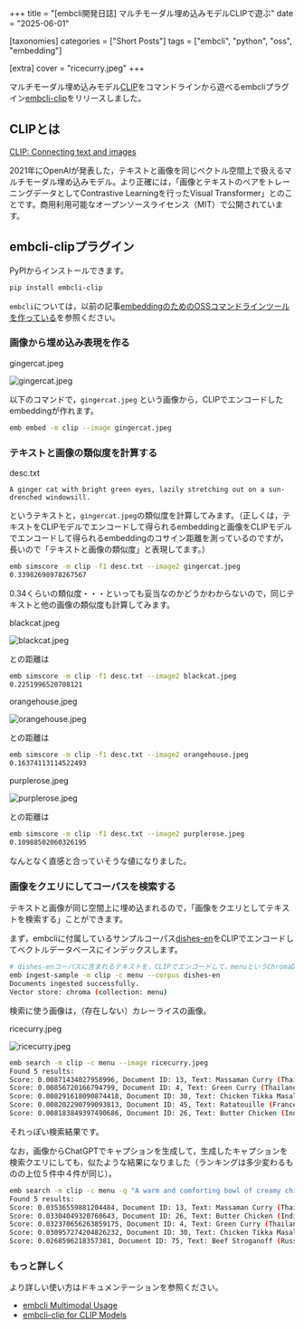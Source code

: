 +++
title = "[embcli開発日誌] マルチモーダル埋め込みモデルCLIPで遊ぶ"
date = "2025-06-01"

[taxonomies]
categories = ["Short Posts"]
tags = ["embcli", "python", "oss", "embedding"]

[extra]
cover = "ricecurry.jpeg"
+++

マルチモーダル埋め込みモデル[CLIP](https://github.com/openai/CLIP)をコマンドラインから遊べるembcliプラグイン[embcli-clip](https://pypi.org/project/embcli-clip/)をリリースしました。

## CLIPとは

[CLIP: Connecting text and images](https://openai.com/index/clip/)

2021年にOpenAIが発表した，テキストと画像を同じベクトル空間上で扱えるマルチモーダル埋め込みモデル。より正確には，「画像とテキストのペアをトレーニングデータとしてContrastive Learningを行ったVisual Transformer」とのことです。商用利用可能なオープンソースライセンス（MIT）で公開されています。

## embcli-clipプラグイン

PyPIからインストールできます。

```bash
pip install embcli-clip
```

`embcli`については，以前の記事[embeddingのためのOSSコマンドラインツールを作っている](https://blog.mocobeta.dev/posts/20250518-entry-cli-for-embedding/)を参照ください。

### 画像から埋め込み表現を作る

gingercat.jpeg

![gingercat.jpeg](gingercat.jpeg)

以下のコマンドで，`gingercat.jpeg` という画像から，CLIPでエンコードしたembeddingが作れます。

```bash
emb embed -m clip --image gingercat.jpeg
```

### テキストと画像の類似度を計算する

desc.txt

```
A ginger cat with bright green eyes, lazily stretching out on a sun-drenched windowsill.
```

というテキストと，`gingercat.jpeg`の類似度を計算してみます。（正しくは，テキストをCLIPモデルでエンコードして得られるembeddingと画像をCLIPモデルでエンコードして得られるembeddingのコサイン距離を測っているのですが，長いので「テキストと画像の類似度」と表現してます。）

```bash
emb simscore -m clip -f1 desc.txt --image2 gingercat.jpeg 
0.33982698978267567
```

0.34くらいの類似度・・・といっても妥当なのかどうかわからないので，同じテキストと他の画像の類似度も計算してみます。

blackcat.jpeg

![blackcat.jpeg](blackcat.jpeg)

との距離は

```bash
emb simscore -m clip -f1 desc.txt --image2 blackcat.jpeg 
0.2251996520708121
```

orangehouse.jpeg

![orangehouse.jpeg](orangehouse.jpeg)

との距離は

```bash
emb simscore -m clip -f1 desc.txt --image2 orangehouse.jpeg 
0.16374113114522493
```

purplerose.jpeg

![purplerose.jpeg](purplerose.jpeg)

との距離は

```bash
emb simscore -m clip -f1 desc.txt --image2 purplerose.jpeg 
0.10988502060326195
```

なんとなく直感と合っていそうな値になりました。

### 画像をクエリにしてコーパスを検索する

テキストと画像が同じ空間上に埋め込まれるので，「画像をクエリとしてテキストを検索する」ことができます。

まず，embcliに付属しているサンプルコーパス[dishes-en](https://github.com/mocobeta/embcli/blob/main/packages/embcli-core/src/embcli_core/synth_data/dishes-en.csv)をCLIPでエンコードしてベクトルデータベースにインデックスします。

```bash
# dishes-enコーパスに含まれるテキストを，CLIPでエンコードして，menuというChromaDBコレクションに格納
emb ingest-sample -m clip -c menu --corpus dishes-en
Documents ingested successfully.
Vector store: chroma (collection: menu)
```

検索に使う画像は，（存在しない）カレーライスの画像。

ricecurry.jpeg

![ricecurry.jpeg](ricecurry.jpeg)

```bash
emb search -m clip -c menu --image ricecurry.jpeg 
Found 5 results:
Score: 0.00871434027958996, Document ID: 13, Text: Massaman Curry (Thailand): Rich mild sweet curry with origins from Persia. Contains potatoes peanuts and tender meat like beef or chicken. Complex fragrant spices create a deeply comforting and flavorful dish.
Score: 0.00856720166794799, Document ID: 4, Text: Green Curry (Thailand): Aromatic creamy coconut milk curry vibrant with green chilies and fragrant herbs. Packed with tender meat like chicken and various vegetables. Its spicy exotic taste transports your senses to Thailand with every bite.
Score: 0.008291618090874418, Document ID: 30, Text: Chicken Tikka Masala (India/UK): Pieces of chicken tikka grilled chicken simmered rich creamy spiced tomato gravy. Comforting flavorful dish enjoyed worldwide. Slightly sweet spiced.
Score: 0.008202290799093813, Document ID: 45, Text: Ratatouille (France): Flavorful Provençal vegetable stew eggplant zucchini bell peppers tomatoes onions garlic simmered herbs. Colorful healthy aromatic dish.
Score: 0.008183849397490686, Document ID: 26, Text: Butter Chicken (India): Tender marinated chicken simmered creamy tomato based gravy enriched with butter aromatic spices. Mildly spiced rich comforting. Globally popular Indian dish.
```

それっぽい検索結果です。

なお，画像からChatGPTでキャプションを生成して，生成したキャプションを検索クエリにしても，似たような結果になりました（ランキングは多少変わるものの上位５件中４件が同じ）。

```bash
emb search -m clip -c menu -q "A warm and comforting bowl of creamy chicken curry served with fluffy white rice."
Found 5 results:
Score: 0.03536559881204484, Document ID: 13, Text: Massaman Curry (Thailand): Rich mild sweet curry with origins from Persia. Contains potatoes peanuts and tender meat like beef or chicken. Complex fragrant spices create a deeply comforting and flavorful dish.
Score: 0.03304049320760643, Document ID: 26, Text: Butter Chicken (India): Tender marinated chicken simmered creamy tomato based gravy enriched with butter aromatic spices. Mildly spiced rich comforting. Globally popular Indian dish.
Score: 0.032370656263859175, Document ID: 4, Text: Green Curry (Thailand): Aromatic creamy coconut milk curry vibrant with green chilies and fragrant herbs. Packed with tender meat like chicken and various vegetables. Its spicy exotic taste transports your senses to Thailand with every bite.
Score: 0.030957274204826232, Document ID: 30, Text: Chicken Tikka Masala (India/UK): Pieces of chicken tikka grilled chicken simmered rich creamy spiced tomato gravy. Comforting flavorful dish enjoyed worldwide. Slightly sweet spiced.
Score: 0.0268596218357381, Document ID: 75, Text: Beef Stroganoff (Russia): Sautéed pieces beef served in sauce smetana sour cream often mushrooms onions. Typically served over noodles or rice. Creamy savory comforting.
```

### もっと詳しく

より詳しい使い方はドキュメンテーションを参照ください。

- [embcli Multimodal Usage](https://embcli.mocobeta.dev/#multimodal_usage/)
- [embcli-clip for CLIP Models](https://embcli.mocobeta.dev/#multimodal_model_plugins/#embcli-clip-for-clip-models)